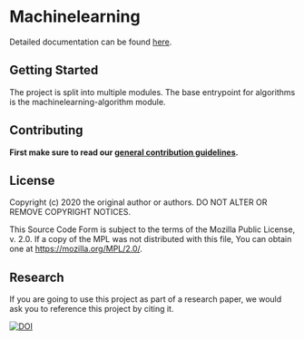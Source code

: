# Machinelearning

Detailed documentation can be found [here](https://fhooeaist.github.io/Machinelearning/).

## Getting Started

The project is split into multiple modules. The base entrypoint for algorithms is the machinelearning-algorithm module.

## Contributing

**First make sure to read our [general contribution guidelines](https://fhooeaist.github.io/CONTRIBUTING.html).**

## License

Copyright (c) 2020 the original author or authors. DO NOT ALTER OR REMOVE COPYRIGHT NOTICES.

This Source Code Form is subject to the terms of the Mozilla Public License, v. 2.0. If a copy of the MPL was not
distributed with this file, You can obtain one at https://mozilla.org/MPL/2.0/.

## Research

If you are going to use this project as part of a research paper, we would ask you to reference this project by citing
it.

[![DOI](https://zenodo.org/badge/414536085.svg)](https://zenodo.org/badge/latestdoi/414536085)
